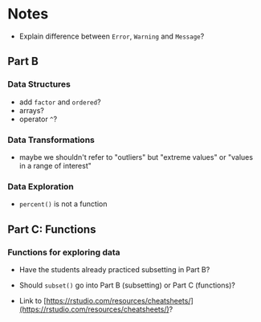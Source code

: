 # Notes

* Explain difference between `Error`, `Warning` and `Message`?

## Part B
### Data Structures
* add `factor` and `ordered`?
* arrays?
* operator `^`?

### Data Transformations
* maybe we shouldn't refer to "outliers" but "extreme values" or "values in a range of interest"

### Data Exploration
* `percent()` is not a function

## Part C: Functions
### Functions for exploring data
* Have the students already practiced subsetting in Part B?
* Should `subset()` go into Part B (subsetting) or Part C (functions)?

* Link to [https://rstudio.com/resources/cheatsheets/](https://rstudio.com/resources/cheatsheets/)?
